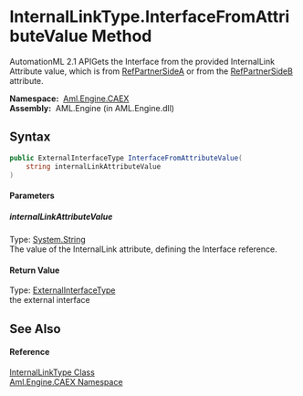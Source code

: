 InternalLinkType.InterfaceFromAttributeValue Method
===================================================
AutomationML 2.1 APIGets the Interface from the provided InternalLink Attribute value, which is from [RefPartnerSideA][1] or from the [RefPartnerSideB][2] attribute.

  **Namespace:**  [Aml.Engine.CAEX][3]  
  **Assembly:**  AML.Engine (in AML.Engine.dll)

Syntax
------

```csharp
public ExternalInterfaceType InterfaceFromAttributeValue(
	string internalLinkAttributeValue
)
```

#### Parameters

##### *internalLinkAttributeValue*
Type: [System.String][4]  
The value of the InternalLink attribute, defining the Interface reference.

#### Return Value
Type: [ExternalInterfaceType][5]  
the external interface

See Also
--------

#### Reference
[InternalLinkType Class][6]  
[Aml.Engine.CAEX Namespace][3]  

[1]: RefPartnerSideA.md
[2]: RefPartnerSideB.md
[3]: ../README.md
[4]: https://docs.microsoft.com/dotnet/api/system.string
[5]: ../ExternalInterfaceType/README.md
[6]: README.md
[7]: https://www.automationml.org
[8]: ../../icons/logoShade.png